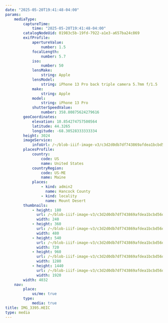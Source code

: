 ```yaml
---
date: "2025-05-20T19:41:48-04:00"
params:
    mediaType:
        captureTime:
            time: "2025-05-20T19:41:48-04:00"
        catalogNodeUid: 01983c5b-19fd-7922-a1e3-a657ba24c869
        exifProfile:
            apertureValue:
                number: 1.5
            focalLength:
                number: 5.7
            iso:
                number: 50
            lensMake:
                string: Apple
            lensModel:
                string: iPhone 13 Pro back triple camera 5.7mm f/1.5
            make:
                string: Apple
            model:
                string: iPhone 13 Pro
            shutterSpeedValue:
                number: 358.80875624279616
        geoCoordinates:
            elevation: 10.854274757500564
            latitude: 44.3265
            longitude: -68.30528333333334
        height: 3024
        imageService:
            infoUrl: /~/blob-iiif-image-v3/c3d2d0db7df743869afdea1bcbd56d9fa541e65cd55b66f65d08190ec9481822/info.json
        placesProfile:
            country:
                code: US
                name: United States
            countryRegion:
                code: US-ME
                name: Maine
            places:
                - kind: admin2
                  name: Hancock County
                - kind: locality
                  name: Mount Desert
        thumbnails:
            - height: 180
              url: /~/blob-iiif-image-v3/c3d2d0db7df743869afdea1bcbd56d9fa541e65cd55b66f65d08190ec9481822/full/240%2C180/0/default.jpg
              width: 240
            - height: 360
              url: /~/blob-iiif-image-v3/c3d2d0db7df743869afdea1bcbd56d9fa541e65cd55b66f65d08190ec9481822/full/480%2C360/0/default.jpg
              width: 480
            - height: 540
              url: /~/blob-iiif-image-v3/c3d2d0db7df743869afdea1bcbd56d9fa541e65cd55b66f65d08190ec9481822/full/720%2C540/0/default.jpg
              width: 720
            - height: 960
              url: /~/blob-iiif-image-v3/c3d2d0db7df743869afdea1bcbd56d9fa541e65cd55b66f65d08190ec9481822/full/1280%2C960/0/default.jpg
              width: 1280
            - height: 1440
              url: /~/blob-iiif-image-v3/c3d2d0db7df743869afdea1bcbd56d9fa541e65cd55b66f65d08190ec9481822/full/1920%2C1440/0/default.jpg
              width: 1920
        width: 4032
    nav:
        place:
            us/me: true
        type:
            media: true
title: IMG_3395.HEIC
type: media
---
```

